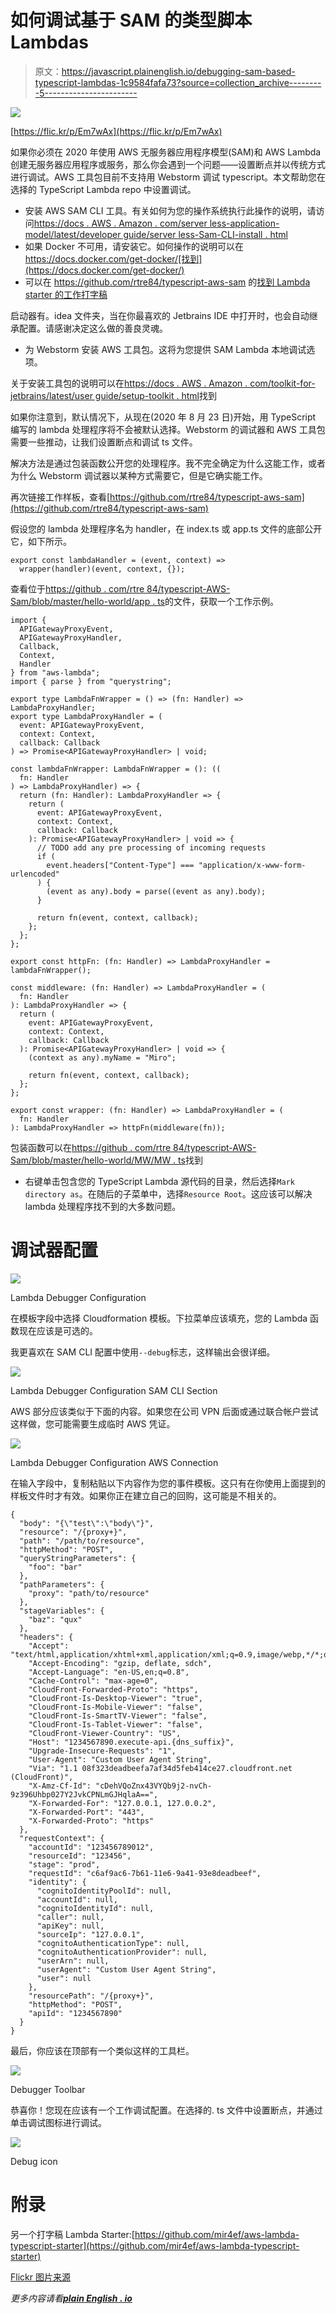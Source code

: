 # 如何调试基于 SAM 的类型脚本 Lambdas

> 原文：<https://javascript.plainenglish.io/debugging-sam-based-typescript-lambdas-1c9584fafa73?source=collection_archive---------5----------------------->

![](img/5583764e1a84dfded82a2b7d165a157a.png)

[https://flic.kr/p/Em7wAx](https://flic.kr/p/Em7wAx)

如果你必须在 2020 年使用 AWS 无服务器应用程序模型(SAM)和 AWS Lambda 创建无服务器应用程序或服务，那么你会遇到一个问题——设置断点并以传统方式进行调试。AWS 工具包目前不支持用 Webstorm 调试 typescript。本文帮助您在选择的 TypeScript Lambda repo 中设置调试。

*   安装 AWS SAM CLI 工具。有关如何为您的操作系统执行此操作的说明，请访问[https://docs . AWS . Amazon . com/server less-application-model/latest/developer guide/server less-Sam-CLI-install . html](https://docs.aws.amazon.com/serverless-application-model/latest/developerguide/serverless-sam-cli-install.html)
*   如果 Docker 不可用，请安装它。如何操作的说明可以在 https://docs.docker.com/get-docker/[找到](https://docs.docker.com/get-docker/)
*   可以在 https://github.com/rtre84/typescript-aws-sam 的[找到 Lambda starter 的工作打字稿](https://github.com/rtre84/typescript-aws-sam)

启动器有。idea 文件夹，当在你最喜欢的 Jetbrains IDE 中打开时，也会自动继承配置。请感谢决定这么做的善良灵魂。

*   为 Webstorm 安装 AWS 工具包。这将为您提供 SAM Lambda 本地调试选项。

关于安装工具包的说明可以在[https://docs . AWS . Amazon . com/toolkit-for-jetbrains/latest/user guide/setup-toolkit . html](https://docs.aws.amazon.com/toolkit-for-jetbrains/latest/userguide/setup-toolkit.html)找到

如果你注意到，默认情况下，从现在(2020 年 8 月 23 日)开始，用 TypeScript 编写的 lambda 处理程序将不会被默认选择。Webstorm 的调试器和 AWS 工具包需要一些推动，让我们设置断点和调试 ts 文件。

解决方法是通过包装函数公开您的处理程序。我不完全确定为什么这能工作，或者为什么 Webstorm 调试器以某种方式需要它，但是它确实能工作。

再次链接工作样板，查看[https://github.com/rtre84/typescript-aws-sam](https://github.com/rtre84/typescript-aws-sam)

假设您的 lambda 处理程序名为 handler，在 index.ts 或 app.ts 文件的底部公开它，如下所示。

```
export const lambdaHandler = (event, context) =>
  wrapper(handler)(event, context, {});
```

查看位于[https://github . com/rtre 84/typescript-AWS-Sam/blob/master/hello-world/app . ts](https://github.com/rtre84/typescript-aws-sam/blob/master/hello-world/app.ts)的文件，获取一个工作示例。

```
import {
  APIGatewayProxyEvent,
  APIGatewayProxyHandler,
  Callback,
  Context,
  Handler
} from "aws-lambda";
import { parse } from "querystring";

export type LambdaFnWrapper = () => (fn: Handler) => LambdaProxyHandler;
export type LambdaProxyHandler = (
  event: APIGatewayProxyEvent,
  context: Context,
  callback: Callback
) => Promise<APIGatewayProxyHandler> | void;

const lambdaFnWrapper: LambdaFnWrapper = (): ((
  fn: Handler
) => LambdaProxyHandler) => {
  return (fn: Handler): LambdaProxyHandler => {
    return (
      event: APIGatewayProxyEvent,
      context: Context,
      callback: Callback
    ): Promise<APIGatewayProxyHandler> | void => {
      // TODO add any pre processing of incoming requests
      if (
        event.headers["Content-Type"] === "application/x-www-form-urlencoded"
      ) {
        (event as any).body = parse((event as any).body);
      }

      return fn(event, context, callback);
    };
  };
};

export const httpFn: (fn: Handler) => LambdaProxyHandler = lambdaFnWrapper();

const middleware: (fn: Handler) => LambdaProxyHandler = (
  fn: Handler
): LambdaProxyHandler => {
  return (
    event: APIGatewayProxyEvent,
    context: Context,
    callback: Callback
  ): Promise<APIGatewayProxyHandler> | void => {
    (context as any).myName = "Miro";

    return fn(event, context, callback);
  };
};

export const wrapper: (fn: Handler) => LambdaProxyHandler = (
  fn: Handler
): LambdaProxyHandler => httpFn(middleware(fn));
```

包装函数可以在[https://github . com/rtre 84/typescript-AWS-Sam/blob/master/hello-world/MW/MW . ts](https://github.com/rtre84/typescript-aws-sam/blob/master/hello-world/mw/mw.ts)找到

*   右键单击包含您的 TypeScript Lambda 源代码的目录，然后选择`Mark directory as`。在随后的子菜单中，选择`Resource Root`。这应该可以解决 lambda 处理程序找不到的大多数问题。

# 调试器配置

![](img/bdc903960b257d46f79210d2d4808aa9.png)

Lambda Debugger Configuration

在模板字段中选择 Cloudformation 模板。下拉菜单应该填充，您的 Lambda 函数现在应该是可选的。

我更喜欢在 SAM CLI 配置中使用`--debug`标志，这样输出会很详细。

![](img/5fb0c95437c057d8dc742960aa5d2062.png)

Lambda Debugger Configuration SAM CLI Section

AWS 部分应该类似于下面的内容。如果您在公司 VPN 后面或通过联合帐户尝试这样做，您可能需要生成临时 AWS 凭证。

![](img/b3f3f8806f0b93ae1396a2b1d5e9b2ed.png)

Lambda Debugger Configuration AWS Connection

在输入字段中，复制粘贴以下内容作为您的事件模板。这只有在你使用上面提到的样板文件时才有效。如果你正在建立自己的回购，这可能是不相关的。

```
{
  "body": "{\"test\":\"body\"}",
  "resource": "/{proxy+}",
  "path": "/path/to/resource",
  "httpMethod": "POST",
  "queryStringParameters": {
    "foo": "bar"
  },
  "pathParameters": {
    "proxy": "path/to/resource"
  },
  "stageVariables": {
    "baz": "qux"
  },
  "headers": {
    "Accept": "text/html,application/xhtml+xml,application/xml;q=0.9,image/webp,*/*;q=0.8",
    "Accept-Encoding": "gzip, deflate, sdch",
    "Accept-Language": "en-US,en;q=0.8",
    "Cache-Control": "max-age=0",
    "CloudFront-Forwarded-Proto": "https",
    "CloudFront-Is-Desktop-Viewer": "true",
    "CloudFront-Is-Mobile-Viewer": "false",
    "CloudFront-Is-SmartTV-Viewer": "false",
    "CloudFront-Is-Tablet-Viewer": "false",
    "CloudFront-Viewer-Country": "US",
    "Host": "1234567890.execute-api.{dns_suffix}",
    "Upgrade-Insecure-Requests": "1",
    "User-Agent": "Custom User Agent String",
    "Via": "1.1 08f323deadbeefa7af34d5feb414ce27.cloudfront.net (CloudFront)",
    "X-Amz-Cf-Id": "cDehVQoZnx43VYQb9j2-nvCh-9z396Uhbp027Y2JvkCPNLmGJHqlaA==",
    "X-Forwarded-For": "127.0.0.1, 127.0.0.2",
    "X-Forwarded-Port": "443",
    "X-Forwarded-Proto": "https"
  },
  "requestContext": {
    "accountId": "123456789012",
    "resourceId": "123456",
    "stage": "prod",
    "requestId": "c6af9ac6-7b61-11e6-9a41-93e8deadbeef",
    "identity": {
      "cognitoIdentityPoolId": null,
      "accountId": null,
      "cognitoIdentityId": null,
      "caller": null,
      "apiKey": null,
      "sourceIp": "127.0.0.1",
      "cognitoAuthenticationType": null,
      "cognitoAuthenticationProvider": null,
      "userArn": null,
      "userAgent": "Custom User Agent String",
      "user": null
    },
    "resourcePath": "/{proxy+}",
    "httpMethod": "POST",
    "apiId": "1234567890"
  }
}
```

最后，你应该在顶部有一个类似这样的工具栏。

![](img/2aaa67d3520639d53a5402d56ad20b86.png)

Debugger Toolbar

恭喜你！您现在应该有一个工作调试配置。在选择的. ts 文件中设置断点，并通过单击调试图标进行调试。

![](img/4ab13a7bd6a5888591bbcd7d1ea2d956.png)

Debug icon

# 附录

另一个打字稿 Lambda Starter:[https://github.com/mir4ef/aws-lambda-typescript-starter](https://github.com/mir4ef/aws-lambda-typescript-starter)

[Flickr 图片来源](https://www.flickr.com/photos/pagedooley/25169160699/in/photolist-Em7wAx-aRVsKv-rcJuLr-AyUxTf-96RucU-qiUL-2jf67N4-69Yugv-2hYWb3T-2jy8Aza-pcGzVY-2j1Q9ps-rrEdsm-rac7Df-quYb1c-quL1zU-rpsCN5-rabb5o-rpsDas-quL1af-rpsD69-rpsCVu-2jpcf7x-2iZfWLL-2iX6zAk-2j25Jg2-2bzcLQ-2iZfWKZ-akhS9Y-8gSPsR-4qzfNu-2o3zry-4rURJR-51qgSf-2jvWpdz-2jycW34-9t9ex-Bux4oA-4HYU56-2jxXVpx-2jxEJ1Q-2jxFN3m-2jsK162-9uK6cj-9A6zhw-9uFKug-29nsiJJ-FVSBun-2jxEDUi-5nP2AJ)

*更多内容请看*[***plain English . io***](http://plainenglish.io/)